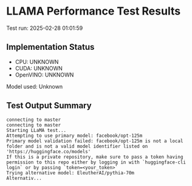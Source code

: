 # LLAMA Performance Test Results

Test run: 2025-02-28 01:01:59

## Implementation Status

- CPU: UNKNOWN
- CUDA: UNKNOWN
- OpenVINO: UNKNOWN

Model used: Unknown

## Test Output Summary

```
connecting to master
connecting to master
Starting LLaMA test...
Attempting to use primary model: facebook/opt-125m
Primary model validation failed: facebook/opt-125m is not a local folder and is not a valid model identifier listed on 'https://huggingface.co/models'
If this is a private repository, make sure to pass a token having permission to this repo either by logging in with `huggingface-cli login` or by passing `token=<your_token>`
Trying alternative model: EleutherAI/pythia-70m
Alternativ...
```

